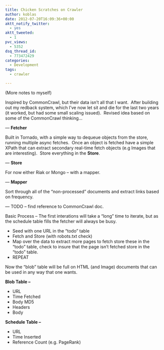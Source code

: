 ```yaml
---
title: Chicken Scratches on Crawler
author: koblas
date: 2012-07-20T16:09:36+00:00
aktt_notify_twitter:
  - yes
aktt_tweeted:
  - 1
pvc_views:
  - 5352
dsq_thread_id:
  - 773472429
categories:
  - Development
tags:
  - crawler

---
```

(More notes to myself)

Inspired by CommonCrawl, but their data isn&#8217;t all that I want.  After building out my redback system, which I&#8217;ve now let sit and die for the last two years (it worked, but had some small scaling issued).  Revised idea based on some of the CommonCrawl thinking&#8230;

&#8212; **Fetcher**

Built in Tornado, with a simple way to dequeue objects from the store, running multiple async fetches.  Once an object is fetched have a simple XPath that can extract secondary real-time fetch objects (e.g Images that are interesting).  Store everything in the **Store**.

&#8212; **Store**

For now either Riak or Mongo &#8211; with a mapper.

&#8212; **Mapper**

Sort through all of the &#8220;non-processed&#8221; documents and extract links based on frequency.

&#8212; TODO &#8211; find reference to CommonCrawl doc.

Basic Process &#8211; The first interations will take a &#8220;long&#8221; time to iterate, but as the schedule table fills the fetcher will always be busy.

  * Seed with one URL in the &#8220;todo&#8221; table
  * Fetch and Store (with robots.txt check)
  * Map over the data to extract more pages to fetch store these in the &#8220;todo&#8221; table, check to insure that the page isn&#8217;t fetched store in the &#8220;todo&#8221; table.
  * REPEAT

Now the &#8220;blob&#8221; table will be full on HTML (and Image) documents that can be used in any way that one wants.

**Blob Table &#8211;**

  * URL
  * Time Fetched
  * Body MD5
  * Headers
  * Body

**Schedule Table &#8211;**

  * URL
  * Time Inserted
  * Reference Count (e.g. PageRank)

&nbsp;
